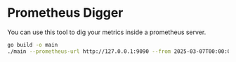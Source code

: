 # Prometheus Digger

You can use this tool to dig your metrics inside a prometheus server.

```sh
go build -o main
./main --prometheus-url http://127.0.0.1:9090 --from 2025-03-07T00:00:00Z --to 2025-03-08T00:00:00Z --interval 1m --metrics DCGM_FI_DEV_POWER_USAGE
```
